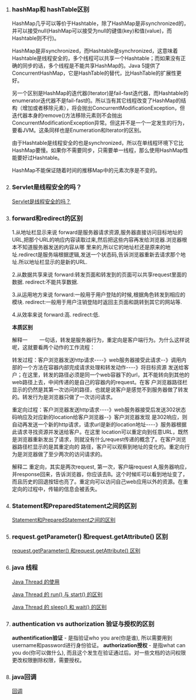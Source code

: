 1. ### hashMap和 hashTable区别

    HashMap几乎可以等价于Hashtable，除了HashMap是非synchronized的，并可以接受null(HashMap可以接受为null的键值(key)和值(value)，而Hashtable则不行)。
	
    HashMap是非synchronized，而Hashtable是synchronized，这意味着Hashtable是线程安全的，多个线程可以共享一个Hashtable；而如果没有正确的同步的话，多个线程是不能共享HashMap的。Java 5提供了ConcurrentHashMap，它是HashTable的替代，比HashTable的扩展性更好。
	
	另一个区别是HashMap的迭代器(Iterator)是fail-fast迭代器，而Hashtable的enumerator迭代器不是fail-fast的。所以当有其它线程改变了HashMap的结构（增加或者移除元素），将会抛出ConcurrentModificationException，但迭代器本身的remove()方法移除元素则不会抛出ConcurrentModificationException异常。但这并不是一个一定发生的行为，要看JVM。这条同样也是Enumeration和Iterator的区别。
	
	由于Hashtable是线程安全的也是synchronized，所以在单线程环境下它比HashMap要慢。如果你不需要同步，只需要单一线程，那么使用HashMap性能要好过Hashtable。

	HashMap不能保证随着时间的推移Map中的元素次序是不变的。

2. ### Servlet是线程安全的吗？
    
    [Servlet是线程安全的吗？](https://www.cnblogs.com/chanshuyi/p/5052426.html)
    
3. ### forward和redirect的区别
	
	1.从地址栏显示来说 
	forward是服务器请求资源,服务器直接访问目标地址的URL,把那个URL的响应内容读取过来,然后把这些内容再发给浏览器.浏览器根本不知道服务器发送的内容从哪	里来的,所以它的地址栏还是原来的地址.redirect是服务端根据逻辑,发送一个状态码,告诉浏览器重新去请求那个地址.所以地址栏显示的是新的URL.
	
	2.从数据共享来说 
	forward:转发页面和转发到的页面可以共享request里面的数据.
	redirect:不能共享数据.
	
	3.从运用地方来说 
	forward:一般用于用户登陆的时候,根据角色转发到相应的模块.
	redirect:一般用于用户注销登陆时返回主页面和跳转到其它的网站等.
	
	4.从效率来说 
	forward:高.
	redirect:低.
	
	**本质区别**
	
	解释一　　 
	一句话，转发是服务器行为，重定向是客户端行为。为什么这样说呢，这就要看两个动作的工作流程： 

	转发过程：客户浏览器发送http请求----》web服务器接受此请求--》调用内部的一个方法在容器内部完成请求处理和转发动作----》将目标资源 发送给客户；在这里，转发的路径必须是同一个web容器下的url，其不能转向到其他的web路径上去，中间传递的是自己的容器内的request。在客 户浏览器路径栏显示的仍然是其第一次访问的路径，也就是说客户是感觉不到服务器做了转发的。转发行为是浏览器只做了一次访问请求。 

	重定向过程：客户浏览器发送http请求----》web服务器接受后发送302状态码响应及对应新的location给客户浏览器--》客户浏览器发现 是302响应，则自动再发送一个新的http请求，请求url是新的location地址----》服务器根据此请求寻找资源并发送给客户。在这里 location可以重定向到任意URL，既然是浏览器重新发出了请求，则就没有什么request传递的概念了。在客户浏览器路径栏显示的是其重定向的 路径，客户可以观察到地址的变化的。重定向行为是浏览器做了至少两次的访问请求的。 

	解释二 
	重定向，其实是两次request, 
	第一次，客户端request A,服务器响应，并response回来，告诉浏览器，你应该去B。这个时候IE可以看到地址变了，而且历史的回退按钮也亮了。重定向可以访问自己web应用以外的资源。在重定向的过程中，传输的信息会被丢失。 
	
4. ### Statement和PreparedStatement之间的区别
	
	[Statement和PreparedStatement之间的区别](https://www.cnblogs.com/raymond19840709/archive/2008/10/13/1309657.html)
	
5. ### request.getParameter() 和request.getAttribute() 区别
	
	[request.getParameter() 和request.getAttribute() 区别](https://www.cnblogs.com/wengfumin/archive/2011/12/22/2297494.html)

6. ### java 线程

	[Java Thread 的使用](http://www.cnblogs.com/renhui/p/6066852.html)
	
	[Java Thread 的 run() 与 start() 的区别](http://www.cnblogs.com/renhui/p/6066750.html)
	
	[Java Thread 的 sleep() 和 wait() 的区别](http://www.cnblogs.com/renhui/p/6069353.html)

7. ### authentication vs authorization 验证与授权的区别
	
	**authentification验证** - 是指验证who you are(你是谁), 所以需要用到username和password进行身份验证。
	**authorization授权** - 是指what can you do(你可以做什么), 而且这个发生在验证通过后。对一些文档的访问权限更改权限删除权限，需要授权。
	
8. ### java回调
	
	[回调](https://zhuanlan.zhihu.com/p/30052334)
	



